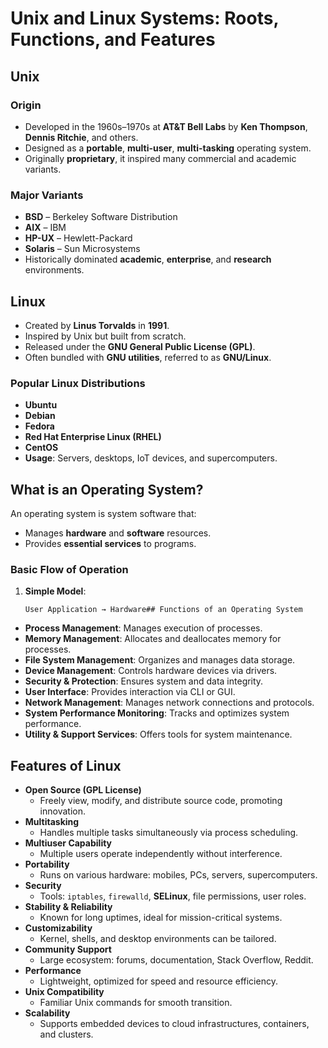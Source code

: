 # Unix and Linux Systems: Roots, Functions, and Features

## Unix

### Origin
- Developed in the 1960s–1970s at **AT&T Bell Labs** by **Ken Thompson**, **Dennis Ritchie**, and others.
- Designed as a **portable**, **multi-user**, **multi-tasking** operating system.
- Originally **proprietary**, it inspired many commercial and academic variants.

### Major Variants
- **BSD** – Berkeley Software Distribution
- **AIX** – IBM
- **HP-UX** – Hewlett-Packard
- **Solaris** – Sun Microsystems
- Historically dominated **academic**, **enterprise**, and **research** environments.

## Linux
- Created by **Linus Torvalds** in **1991**.
- Inspired by Unix but built from scratch.
- Released under the **GNU General Public License (GPL)**.
- Often bundled with **GNU utilities**, referred to as **GNU/Linux**.

### Popular Linux Distributions
- **Ubuntu**
- **Debian**
- **Fedora**
- **Red Hat Enterprise Linux (RHEL)**
- **CentOS**
- **Usage**: Servers, desktops, IoT devices, and supercomputers.

## What is an Operating System?
An operating system is system software that:
- Manages **hardware** and **software** resources.
- Provides **essential services** to programs.

### Basic Flow of Operation
1. **Simple Model**:  
   ```plaintext
   User Application → Hardware## Functions of an Operating System
- **Process Management**: Manages execution of processes.
- **Memory Management**: Allocates and deallocates memory for processes.
- **File System Management**: Organizes and manages data storage.
- **Device Management**: Controls hardware devices via drivers.
- **Security & Protection**: Ensures system and data integrity.
- **User Interface**: Provides interaction via CLI or GUI.
- **Network Management**: Manages network connections and protocols.
- **System Performance Monitoring**: Tracks and optimizes system performance.
- **Utility & Support Services**: Offers tools for system maintenance.

## Features of Linux
- **Open Source (GPL License)**  
  - Freely view, modify, and distribute source code, promoting innovation.
- **Multitasking**  
  - Handles multiple tasks simultaneously via process scheduling.
- **Multiuser Capability**  
  - Multiple users operate independently without interference.
- **Portability**  
  - Runs on various hardware: mobiles, PCs, servers, supercomputers.
- **Security**  
  - Tools: `iptables`, `firewalld`, **SELinux**, file permissions, user roles.
- **Stability & Reliability**  
  - Known for long uptimes, ideal for mission-critical systems.
- **Customizability**  
  - Kernel, shells, and desktop environments can be tailored.
- **Community Support**  
  - Large ecosystem: forums, documentation, Stack Overflow, Reddit.
- **Performance**  
  - Lightweight, optimized for speed and resource efficiency.
- **Unix Compatibility**  
  - Familiar Unix commands for smooth transition.
- **Scalability**  
  - Supports embedded devices to cloud infrastructures, containers, and clusters.
